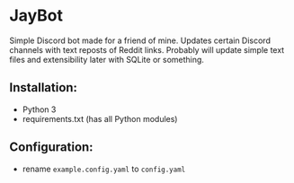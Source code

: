 # JayBot

Simple Discord bot made for a friend of mine.
Updates certain Discord channels with text reposts of Reddit links.
Probably will update simple text files and extensibility later with SQLite or something.

## Installation:
- Python 3
- requirements.txt (has all Python modules)

## Configuration: 
- rename `example.config.yaml` to `config.yaml`